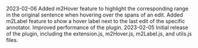 2023-02-06
Added m2Hover feature to highlight the corresponding range in the original sentence when hovering over the spans of an edit.
Added m2Label feature to show a hover label next to the last edit of the specific annotator.
Improved performance of the plugin.
2023-02-05
Initial release of the plugin, including the extension.js, m2Hover.js, m2Label.js, and utils.js files.